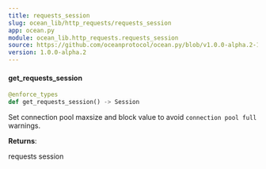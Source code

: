 ```yaml
---
title: requests_session
slug: ocean_lib/http_requests/requests_session
app: ocean.py
module: ocean_lib.http_requests.requests_session
source: https://github.com/oceanprotocol/ocean.py/blob/v1.0.0-alpha.2-1-g9fb6083/ocean_lib/http_requests/requests_session.py
version: 1.0.0-alpha.2
---
```

#### get\_requests\_session

```python
@enforce_types
def get_requests_session() -> Session
```

Set connection pool maxsize and block value to avoid `connection pool full` warnings.

**Returns**:

requests session

